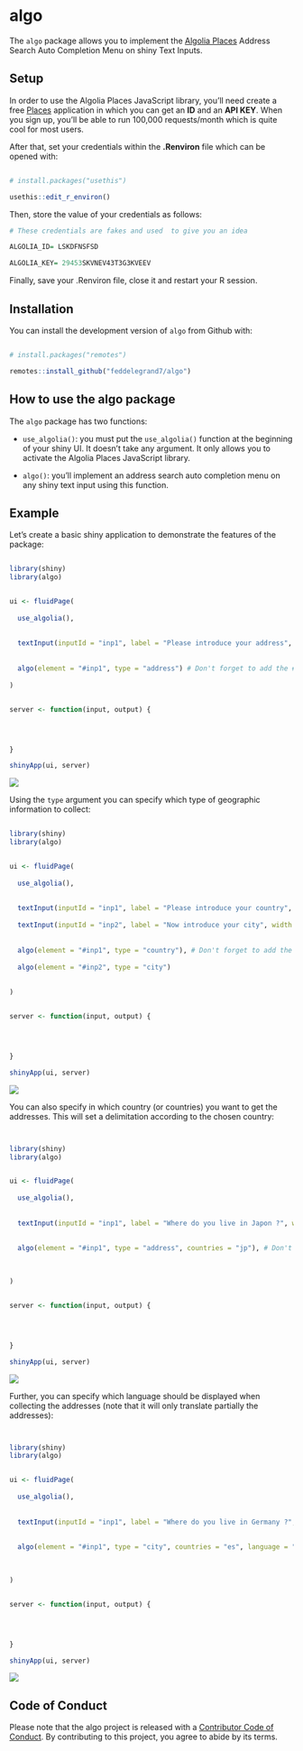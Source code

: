 
<!-- README.md is generated from README.Rmd. Please edit that file -->

# algo

<!-- badges: start -->

<!-- badges: end -->

The `algo` package allows you to implement the [Algolia
Places](https://community.algolia.com/places/) Address Search Auto
Completion Menu on shiny Text Inputs.

## Setup

In order to use the Algolia Places JavaScript library, you’ll need
create a free
[Places](https://community.algolia.com/places/pricing.html) application
in which you can get an **ID** and an **API KEY**. When you sign up,
you’ll be able to run 100,000 requests/month which is quite cool for
most users.

After that, set your credentials within the **.Renviron** file which can
be opened with:

``` r

# install.packages("usethis")

usethis::edit_r_environ()
```

Then, store the value of your credentials as follows:

``` r
# These credentials are fakes and used  to give you an idea

ALGOLIA_ID= LSKDFNSFSD  

ALGOLIA_KEY= 29453SKVNEV43T3G3KVEEV
```

Finally, save your .Renviron file, close it and restart your R session.

## Installation

You can install the development version of `algo` from Github with:

``` r

# install.packages("remotes")

remotes::install_github("feddelegrand7/algo")
```

## How to use the algo package

The `algo` package has two functions:

  - `use_algolia()`: you must put the `use_algolia()` function at the
    beginning of your shiny UI. It doesn’t take any argument. It only
    allows you to activate the Algolia Places JavaScript library.

  - `algo()`: you’ll implement an address search auto completion menu on
    any shiny text input using this function.

## Example

Let’s create a basic shiny application to demonstrate the features of
the package:

``` r

library(shiny)
library(algo)


ui <- fluidPage(
  
  use_algolia(), 
  
  
  textInput(inputId = "inp1", label = "Please introduce your address", width = "800px"), 
  
  
  algo(element = "#inp1", type = "address") # Don't forget to add the # to your ID
  
)


server <- function(input, output) {




}

shinyApp(ui, server)
```

![](man/figures/algoexample.gif)

Using the `type` argument you can specify which type of geographic
information to collect:

``` r

library(shiny)
library(algo)


ui <- fluidPage(
  
  use_algolia(), 
  
  
  textInput(inputId = "inp1", label = "Please introduce your country", width = "800px"), 
  
  textInput(inputId = "inp2", label = "Now introduce your city", width = "800px"),
  
  
  algo(element = "#inp1", type = "country"), # Don't forget to add the # to your ID
  
  algo(element = "#inp2", type = "city")
  
  
)


server <- function(input, output) {




}

shinyApp(ui, server)
```

![](man/figures/algoexample2.gif)

You can also specify in which country (or countries) you want to get the
addresses. This will set a delimitation according to the chosen country:

``` r


library(shiny)
library(algo)


ui <- fluidPage(
  
  use_algolia(), 
  
  
  textInput(inputId = "inp1", label = "Where do you live in Japon ?", width = "800px"), 
  
  
  algo(element = "#inp1", type = "address", countries = "jp"), # Don't forget to add the # to your ID
  

  
)


server <- function(input, output) {




}

shinyApp(ui, server)
```

![](man/figures/algoexample3.gif)

Further, you can specify which language should be displayed when
collecting the addresses (note that it will only translate partially the
addresses):

``` r


library(shiny)
library(algo)


ui <- fluidPage(
  
  use_algolia(), 
  
  
  textInput(inputId = "inp1", label = "Where do you live in Germany ?", width = "800px"), 
  
  
  algo(element = "#inp1", type = "city", countries = "es", language = "de"), # Don't forget to add the # to your ID
  

  
)


server <- function(input, output) {




}

shinyApp(ui, server)
```

![](man/figures/algoexample4.gif)

## Code of Conduct

Please note that the algo project is released with a [Contributor Code
of
Conduct](https://contributor-covenant.org/version/2/0/CODE_OF_CONDUCT.html).
By contributing to this project, you agree to abide by its terms.
